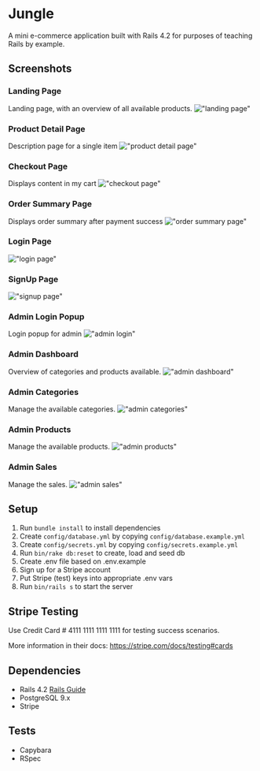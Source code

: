 # Jungle

A mini e-commerce application built with Rails 4.2 for purposes of teaching Rails by example.

## Screenshots

### Landing Page
Landing page, with an overview of all available products.
!["landing page"](https://github.com/ngunner15/jungle-rails/blob/master/docs/jungle_main.png?raw=true)

### Product Detail Page
Description page for a single item
!["product detail page"](https://github.com/ngunner15/jungle-rails/blob/master/docs/jungle_description.png?raw=true)

### Checkout Page
Displays content in my cart
!["checkout page"](https://github.com/ngunner15/jungle-rails/blob/master/docs/jungle_my_cart.png?raw=true)

### Order Summary Page
Displays order summary after payment success
!["order summary page"](https://github.com/ngunner15/jungle-rails/blob/master/docs/jungle_order_summary.png?raw=true)

### Login Page
!["login page"](https://github.com/ngunner15/jungle-rails/blob/master/docs/jungle_login.png?raw=true)

### SignUp Page
!["signup page"](https://github.com/ngunner15/jungle-rails/blob/master/docs/jungle_signup.png?raw=true)

### Admin Login Popup
Login popup for admin
!["admin login"](https://github.com/ngunner15/jungle-rails/blob/master/docs/jungle_password_for_admin.png?raw=true)

### Admin Dashboard
Overview of categories and products available.
!["admin dashboard"](https://github.com/ngunner15/jungle-rails/blob/master/docs/jungle_admin_dashboard.png?raw=true)

### Admin Categories
Manage the available categories.
!["admin categories"](https://github.com/ngunner15/jungle-rails/blob/master/docs/jungle_admin_categories.png?raw=true)

### Admin Products
Manage the available products.
!["admin products"](https://github.com/ngunner15/jungle-rails/blob/master/docs/jungle_admin_products.png?raw=true)

### Admin Sales
Manage the sales.
!["admin sales"](https://github.com/ngunner15/jungle-rails/blob/master/docs/jungle_admin_add_sale.png?raw=true)

## Setup

1. Run `bundle install` to install dependencies
2. Create `config/database.yml` by copying `config/database.example.yml`
3. Create `config/secrets.yml` by copying `config/secrets.example.yml`
4. Run `bin/rake db:reset` to create, load and seed db
5. Create .env file based on .env.example
6. Sign up for a Stripe account
7. Put Stripe (test) keys into appropriate .env vars
8. Run `bin/rails s` to start the server

## Stripe Testing

Use Credit Card # 4111 1111 1111 1111 for testing success scenarios.

More information in their docs: <https://stripe.com/docs/testing#cards>

## Dependencies

* Rails 4.2 [Rails Guide](http://guides.rubyonrails.org/v4.2/)
* PostgreSQL 9.x
* Stripe

## Tests

- Capybara
- RSpec
